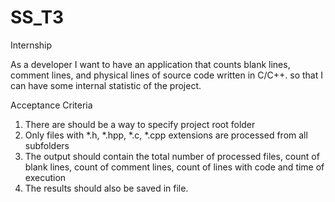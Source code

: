 # SS_T3
Internship

As a developer I want to have an application that counts blank lines, comment lines, and physical lines of source code written in C/C++. so that I can have some internal statistic of the project.

Acceptance Criteria
1.	There are should be a way to specify project root folder 
2.	Only files with *.h, *.hpp, *.c, *.cpp extensions are processed from all subfolders 
3.	The output should contain the total number of processed files, count of blank lines, count of comment lines, count of lines with code and time of execution 
4.	The results should also be saved in file. 
